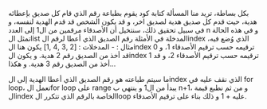 بكل بساطة، تريد منا المسألة كتابة كود يقوم بطباعة رقم الذي قام كل صديق بإعطائه هدية، حيث قدم كل صديق هدية لصديق اخر، و قد يكون الشخص قد قدم الهدية لنفسه، و في سبيل تحقيق ذلك، سنتخيل أن الأصدقاء مرقمين من ال1 إلى العدد n
و في هذه الحالة تمثل الlist المدخلة في الأمثلة رقم الصديق الذي أعطا لرقم الindex الذي وُضع فيه، مثال :
          - المدخلات : [2    ,3     ,4     ,1] 
          يكون هنا الindex 0 ترقيمه حسب ترقيم الأصدقاء 1، و قد أخذ من الصديق رقم 2 هدية.
          و يكون الindex 1 ترقيمه حسب ترقيم الأصدقاء 2، و قد أخذ من الصديق رقم 3 هدية.
          و هكذا...

ما سيتم طباعته هو رقم الصديق الذي أعطا الهدية إلى الindex الذي نقف عليه في for loop، تعمل الfor loop على range يبدأ من ال1 و ينتهي ب n+1، و من ثم نطبع قيمة الindex الخاصة بالرقم الذي تتكرر الloop عليه + 1 و ذلك بناء على ترقيم الأصدقاء.
